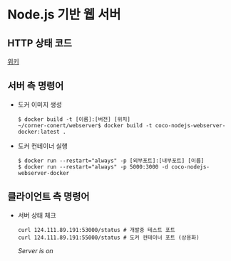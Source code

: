 # Node.js 기반 웹 서버
## HTTP 상태 코드
[위키](https://ko.wikipedia.org/wiki/HTTP_%EC%83%81%ED%83%9C_%EC%BD%94%EB%93%9C)

## 서버 측 명령어
* 도커 이미지 생성
    ```
    $ docker build -t [이름]:[버전] [위치]
    ~/corner-conert/webserver$ docker build -t coco-nodejs-webserver-docker:latest .
    ```

* 도커 컨테이너 실행
    ```
    $ docker run --restart="always" -p [외부포트]:[내부포트] [이름]
    $ docker run --restart="always" -p 5000:3000 -d coco-nodejs-webserver-docker
    ```

## 클라이언트 측 명령어
* 서버 상태 체크
    ```
    curl 124.111.89.191:53000/status # 개발중 테스트 포트
    curl 124.111.89.191:55000/status # 도커 컨테이너 포트 (상용화)
    ```
    *Server is on*